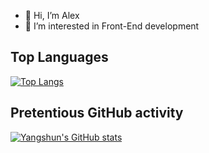 - 👋 Hi, I’m Alex
- 👀 I’m interested in Front-End development

## Top Languages
[![Top Langs](https://github-readme-stats.vercel.app/api/top-langs/?username=Alex-Programer)](https://github.com/anuraghazra/github-readme-stats)

## Pretentious GitHub activity
[![Yangshun's GitHub stats](https://github-readme-stats.vercel.app/api?username=Alex-Programer&show_icons=true&icon_color=586069&text_color=586069&bg_color=fff&line_height=30&hide_title=true&title_color=0366d6)](https://github.com/anuraghazra/github-readme-stats)
